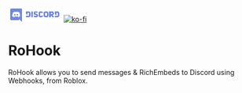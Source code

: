 [![Discord](assets/discord_logo.png)](https://discord.com/invite/X7NFTtYeSC) [![ko-fi](https://www.ko-fi.com/img/githubbutton_sm.svg)](https://ko-fi.com/A0A4247DU)

# RoHook

RoHook allows you to send messages & RichEmbeds to Discord using Webhooks, from Roblox.